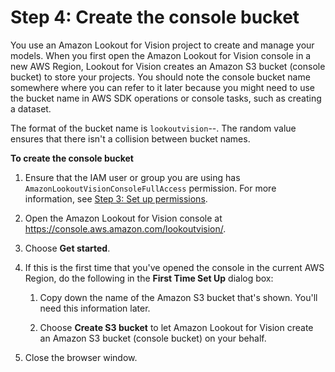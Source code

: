 # Step 4: Create the console bucket<a name="su-create-console-bucket"></a>

You use an Amazon Lookout for Vision project to create and manage your models\. When you first open the Amazon Lookout for Vision console in a new AWS Region, Lookout for Vision creates an Amazon S3 bucket \(console bucket\) to store your projects\. You should note the console bucket name somewhere where you can refer to it later because you might need to use the bucket name in AWS SDK operations or console tasks, such as creating a dataset\.

The format of the bucket name is `lookoutvision`\-*<region>*\-*<random value>*\. The random value ensures that there isn't a collision between bucket names\.

**To create the console bucket**

1. Ensure that the IAM user or group you are using has `AmazonLookoutVisionConsoleFullAccess` permission\. For more information, see [Step 3: Set up permissions](su-setup-permissions.md)\.

1. Open the Amazon Lookout for Vision console at [ https://console\.aws\.amazon\.com/lookoutvision/]( https://console.aws.amazon.com/lookoutvision/)\.

1. Choose **Get started**\.

1. If this is the first time that you've opened the console in the current AWS Region, do the following in the **First Time Set Up** dialog box:

   1. Copy down the name of the Amazon S3 bucket that's shown\. You'll need this information later\.

   1. Choose **Create S3 bucket** to let Amazon Lookout for Vision create an Amazon S3 bucket \(console bucket\) on your behalf\.

1. Close the browser window\.